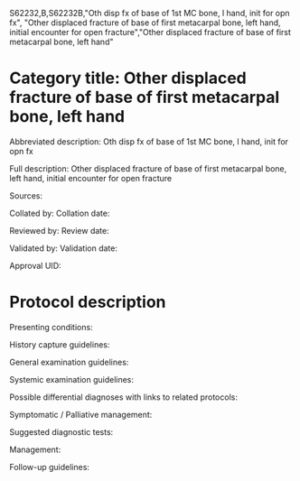 S62232,B,S62232B,"Oth disp fx of base of 1st MC bone, l hand, init for opn fx", "Other displaced fracture of base of first metacarpal bone, left hand, initial encounter for open fracture","Other displaced fracture of base of first metacarpal bone, left hand"
# Category title: Other displaced fracture of base of first metacarpal bone, left hand

Abbreviated description: Oth disp fx of base of 1st MC bone, l hand, init for opn fx

Full description: Other displaced fracture of base of first metacarpal bone, left hand, initial encounter for open fracture

Sources:

Collated by:
Collation date:

Reviewed by:
Review date:

Validated by:
Validation date:

Approval UID:

# Protocol description

Presenting conditions:

History capture guidelines:

General examination guidelines:

Systemic examination guidelines:

Possible differential diagnoses with links to related protocols:

Symptomatic / Palliative management:

Suggested diagnostic tests:

Management:

Follow-up guidelines:
